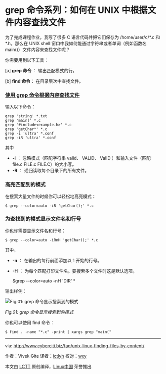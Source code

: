 grep 命令系列：如何在 UNIX 中根据文件内容查找文件
================================================================================

为了完成课程作业，我写了很多 C 语言代码并把它们保存为 /home/user/c/*.c 和 *.h。那么在 UNIX shell 窗口中我如何能通过字符串或者单词（例如函数名 main()）文件内容来查找文件呢？

你需要用到以下工具：

[a] **grep 命令** ： 输出匹配模式的行。

[b] **find 命令**： 在目录层次中查找文件。

### [使用 grep 命令根据内容查找文件][1]

输入以下命令：

    grep 'string' *.txt
    grep 'main(' *.c
    grep '#include<example.h>' *.c
    grep 'getChar*' *.c
    grep -i 'ultra' *.conf
    grep -iR 'ultra' *.conf

其中

- **-i** ： 忽略模式（匹配字符串 valid、 VALID、 ValID ）和输入文件（匹配 file.c FILE.c FILE.C）的大小写。
- **-R** ： 递归读取每个目录下的所有文件。


### 高亮匹配到的模式 ###

在搜索大量文件的时候你可以轻松地高亮模式：

    $ grep --color=auto -iR 'getChar();' *.c

### 为查找到的模式显示文件名和行号 ###

你也许需要显示文件名和行号：

    $ grep --color=auto -iRnH 'getChar();' *.c

其中，

- **-n** ： 在输出的每行前面添加以 1 开始的行号。
- **-H** ： 为每个匹配打印文件名。要搜索多个文件时这是默认选项。

    $grep --color=auto -nH 'DIR' *

输出样例：

![Fig.01: grep 命令显示搜索到的模式](http://www.cyberciti.biz/faq/wp-content/uploads/2008/09/grep-command.png)

*Fig.01: grep 命令显示搜索到的模式*

你也可以使用 find 命令：

    $ find . -name "*.c" -print | xargs grep "main("

--------------------------------------------------------------------------------

via: http://www.cyberciti.biz/faq/unix-linux-finding-files-by-content/

作者：Vivek Gite
译者：[ictlyh](http://mutouxiaogui.cn/blog/)
校对：[wxy](https://github.com/wxy)

本文由 [LCTT](https://github.com/LCTT/TranslateProject) 原创编译，[Linux中国](https://linux.cn/) 荣誉推出

[1]:http://www.cyberciti.biz/faq/howto-search-find-file-for-text-string/
